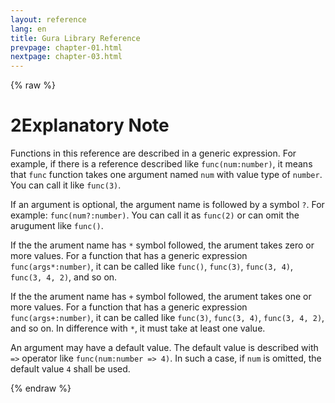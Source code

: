 ```yaml
---
layout: reference
lang: en
title: Gura Library Reference
prevpage: chapter-01.html
nextpage: chapter-03.html
---
```

{% raw %}
<h1><span class="caption-index-1">2</span>Explanatory Note</h1>
<p>
Functions in this reference are described in a generic expression. For example, if there is a reference described like <code class="highlighter-rouge">func(num:number)</code>, it means that <code class="highlighter-rouge">func</code> function takes one argument named <code class="highlighter-rouge">num</code> with value type of <code class="highlighter-rouge">number</code>. You can call it like <code class="highlighter-rouge">func(3)</code>.
</p>
<p>
If an argument is optional, the argument name is followed by a symbol <code class="highlighter-rouge">?</code>. For example: <code class="highlighter-rouge">func(num?:number)</code>. You can call it as <code class="highlighter-rouge">func(2)</code> or can omit the arugument like <code class="highlighter-rouge">func()</code>.
</p>
<p>
If the the arument name has <code class="highlighter-rouge">*</code> symbol followed, the arument takes zero or more values. For a function that has a generic expression <code class="highlighter-rouge">func(args*:number)</code>, it can be called like <code class="highlighter-rouge">func()</code>, <code class="highlighter-rouge">func(3)</code>, <code class="highlighter-rouge">func(3, 4)</code>, <code class="highlighter-rouge">func(3, 4, 2)</code>, and so on.
</p>
<p>
If the the arument name has <code class="highlighter-rouge">+</code> symbol followed, the arument takes one or more values. For a function that has a generic expression <code class="highlighter-rouge">func(args+:number)</code>, it can be called like <code class="highlighter-rouge">func(3)</code>, <code class="highlighter-rouge">func(3, 4)</code>, <code class="highlighter-rouge">func(3, 4, 2)</code>, and so on. In difference with <code class="highlighter-rouge">*</code>, it must take at least one value.
</p>
<p>
An argument may have a default value. The default value is described with <code class="highlighter-rouge">=&gt;</code> operator like <code class="highlighter-rouge">func(num:number =&gt; 4)</code>. In such a case, if <code class="highlighter-rouge">num</code> is omitted, the default value <code class="highlighter-rouge">4</code> shall be used.
</p>
<p />

{% endraw %}
